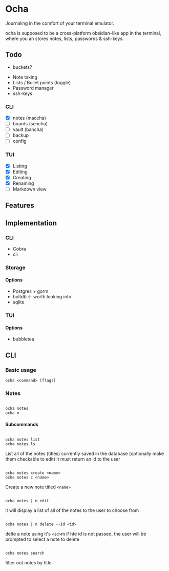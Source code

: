 # Ocha

Journaling in the comfort of your terminal emulator.

ocha is supposed to be a cross-platform obsidian-like app in the terminal, where you an stores notes, lists, passwords & ssh-keys.

## Todo

-   buckets?

*   Note taking
*   Lists / Bullet points (toggle)
*   Password manager
*   ssh-keys

### CLI

-   [x] notes (maccha)
-   [ ] boards (sencha)
-   [ ] vault (bancha)
-   [ ] backup
-   [ ] config

### TUI

-   [x] Listing
-   [x] Editing
-   [x] Creating
-   [x] Renaming
-   [ ] Markdown view

## Features

## Implementation

### CLI

-   Cobra
-   cli

### Storage

#### Options

-   Postgres + gorm
-   boltdb <- worth looking into
-   sqlite

### TUI

#### Options

-   bubbletea

## CLI

### Basic usage

```
ocha <command> [flags]
```

### Notes

```

ocha notes
ocha n

```

#### Subcommands

```

ocha notes list
ocha notes ls

```

List all of the notes (titles) currently saved in the database (optionally make them checkable to edit) it must return an id to the user

```

ocha notes create <name>
ocha notes c <name>

```

Create a new note titled `<name>`

```

ocha notes | n edit

```

it will display a list of all of the notes to the user to choose from

```

ocha notes | n delete --id <id>

```

delte a note using it's `<id>`m if hte id is not passed, the user will be prompted to select a note to delete

```

ocha notes search

```

filter out notes by title
